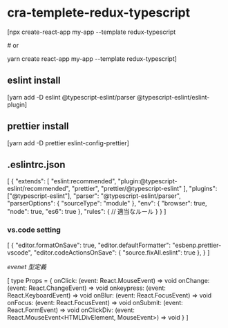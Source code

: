 # cra-templete-redux-typescript

[npx create-react-app my-app --template redux-typescript

\# or

yarn create react-app my-app --template redux-typescript]

## eslint install

[yarn add -D eslint @typescript-eslint/parser @typescript-eslint/eslint-plugin]

## prettier install

[yarn add -D prettier eslint-config-prettier]

## .eslintrc.json

[
{
"extends": [
"eslint:recommended",
"plugin:@typescript-eslint/recommended",
"prettier",
"prettier/@typescript-eslint"
],
"plugins": ["@typescript-eslint"],
"parser": "@typescript-eslint/parser",
"parserOptions": {
"sourceType": "module"
},
"env": { "browser": true, "node": true, "es6": true },
"rules": {
// 適当なルール
}
}
]

### vs.code setting

[
{
"editor.formatOnSave": true,
"editor.defaultFormatter": "esbenp.prettier-vscode",
"editor.codeActionsOnSave": {
"source.fixAll.eslint": true
},
}
]

_evenet 型定義_

[
type Props = {
onClick: (event: React.MouseEvent<HTMLInputElement>) => void
onChange: (event: React.ChangeEvent<HTMLInputElement>) => void
onkeypress: (event: React.KeyboardEvent<HTMLInputElement>) => void
onBlur: (event: React.FocusEvent<HTMLInputElement>) => void
onFocus: (event: React.FocusEvent<HTMLInputElement>) => void
onSubmit: (event: React.FormEvent<HTMLFormElement>) => void
onClickDiv: (event: React.MouseEvent<HTMLDivElement, MouseEvent>) => void
}
]
